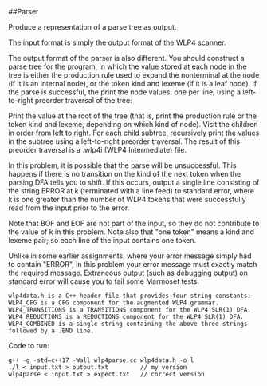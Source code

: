 ##Parser

Produce a representation of a parse tree as output.

The input format is simply the output format of the WLP4 scanner.

The output format of the parser is also different. You should construct a parse tree for the program, in which the value stored at each node in the tree is either the production rule used to expand the nonterminal at the node (if it is an internal node), or the token kind and lexeme (if it is a leaf node). If the parse is successful, the print the node values, one per line, using a left-to-right preorder traversal of the tree:

Print the value at the root of the tree (that is, print the production rule or the token kind and lexeme, depending on which kind of node).
Visit the children in order from left to right. For each child subtree, recursively print the values in the subtree using a left-to-right preorder traversal.
The result of this preorder traversal is a .wlp4i (WLP4 Intermediate) file.

In this problem, it is possible that the parse will be unsuccessful. This happens if there is no transition on the kind of the next token when the parsing DFA tells you to shift. If this occurs, output a single line consisting of the string ERROR at k (terminated with a line feed) to standard error, where k is one greater than the number of WLP4 tokens that were successfully read from the input prior to the error.

Note that BOF and EOF are not part of the input, so they do not contribute to the value of k in this problem. Note also that "one token" means a kind and lexeme pair; so each line of the input contains one token.

Unlike in some earlier assignments, where your error message simply had to contain "ERROR", in this problem your error message must exactly match the required message. Extraneous output (such as debugging output) on standard error will cause you to fail some Marmoset tests.


```
wlp4data.h is a C++ header file that provides four string constants:
WLP4_CFG is a CFG component for the augmented WLP4 grammar.
WLP4_TRANSITIONS is a TRANSITIONS component for the WLP4 SLR(1) DFA.
WLP4_REDUCTIONS is a REDUCTIONS component for the WLP4 SLR(1) DFA.
WLP4_COMBINED is a single string containing the above three strings followed by a .END line.
```


Code to run:
```
g++ -g -std=c++17 -Wall wlp4parse.cc wlp4data.h -o l
./l < input.txt > output.txt         // my version
wlp4parse < input.txt > expect.txt   // correct version
```
